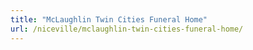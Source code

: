 ```yaml
---
title: "McLaughlin Twin Cities Funeral Home"
url: /niceville/mclaughlin-twin-cities-funeral-home/
---
```


